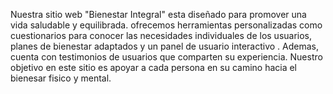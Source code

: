 Nuestra sitio web "Bienestar Integral" esta diseñado para promover una vida saludable y equilibrada. ofrecemos herramientas personalizadas como cuestionarios para conocer las necesidades individuales de los usuarios, planes de bienestar adaptados y un panel de usuario interactivo . Ademas, cuenta con testimonios de usuarios que comparten su experiencia. Nuestro objetivo en este sitio es apoyar a cada persona en su camino hacia el bienesar fisico y mental.
